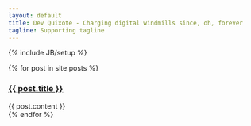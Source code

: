 ```yaml
---
layout: default
title: Dev Quixote - Charging digital windmills since, oh, forever
tagline: Supporting tagline
---
```

{% include JB/setup %}

{% for post in site.posts %}
  <div class="panel panel-default">
    <div class="panel-heading">
      <h3>
          <a href="{{ post.url }}">
            {{ post.title }}
          </a>
      </h3>
    </div>
    <div class="panel-body">{{ post.content }}</div>
  </div>
{% endfor %}
